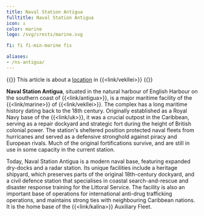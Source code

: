 ```yaml
---
title: Naval Station Antigua
fulltitle: Naval Station Antigua
icon: ⚓️
color: marine
logo: /svg/crests/marine.svg

fi: fi fi-min-marine fis

aliases:
- /ns-antigua/
---
```

{{<note series>}}
 This article is about a [location](/factbook/landscape/places) in {{<link/vekllei>}}
{{</note>}}

**Naval Station Antigua**, situated in the natural harbour of English Harbour on the southern coast of {{<link/antigua>}}, is a major maritime facility of the {{<link/marine>}} of {{<link/vekllei>}}. The complex has a long maritime history dating back to the 18th century. Originally established as a Royal Navy base of the {{<link/uk>}}, it was a crucial outpost in the Caribbean, serving as a repair dockyard and strategic fort during the height of British colonial power. The station's sheltered position protected naval fleets from hurricanes and served as a defensive stronghold against piracy and European rivals. Much of the original fortifications survive, and are still in use in some capacity in the current station.

Today, Naval Station Antigua is a modern naval base, featuring expanded dry-docks and a radar station. Its unique facilities include a heritage shipyard, which preserves parts of the original 18th-century dockyard, and a civil defence station that specialises in coastal search-and-rescue and disaster response training for the Littoral Service. The facility is also an important base of operations for international anti-drug trafficking operations, and maintains strong ties with neighbouring Caribbean nations. It is the home base of the {{<link/kalina>}} Auxiliary Fleet.

